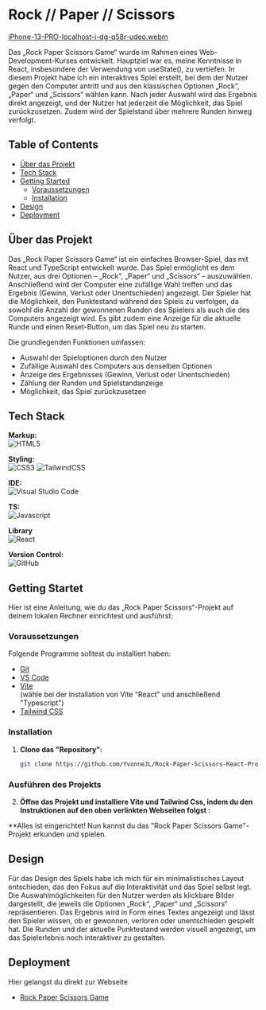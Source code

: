 # Rock // Paper // Scissors

[iPhone-13-PRO-localhost-i-dg-q58r-udeo.webm](https://github.com/user-attachments/assets/fd050e4e-0679-46b0-8608-2ee1675b1495)


Das „Rock Paper Scissors Game“ wurde im Rahmen eines Web-Development-Kurses entwickelt. Hauptziel war es, meine Kenntnisse in React, insbesondere der Verwendung von useState(), zu vertiefen. In diesem Projekt habe ich ein interaktives Spiel erstellt, bei dem der Nutzer gegen den Computer antritt und aus den klassischen Optionen „Rock“, „Paper“ und „Scissors“ wählen kann. Nach jeder Auswahl wird das Ergebnis direkt angezeigt, und der Nutzer hat jederzeit die Möglichkeit, das Spiel zurückzusetzen. Zudem wird der Spielstand über mehrere Runden hinweg verfolgt.

## Table of Contents 

- [Über das Projekt](#über-das-projekt)
- [Tech Stack](#tech-stack)
- [Getting Started](#getting-started)
  - [Voraussetzungen](#voraussetzungen)
  - [Installation](#installation)
- [Design](#design)
- [Deployment](#deployment)

## Über das Projekt

Das „Rock Paper Scissors Game“ ist ein einfaches Browser-Spiel, das mit React und TypeScript entwickelt wurde. Das Spiel ermöglicht es dem Nutzer, aus drei Optionen – „Rock“, „Paper“ und „Scissors“ – auszuwählen. Anschließend wird der Computer eine zufällige Wahl treffen und das Ergebnis (Gewinn, Verlust oder Unentschieden) angezeigt. Der Spieler hat die Möglichkeit, den Punktestand während des Spiels zu verfolgen, da sowohl die Anzahl der gewonnenen Runden des Spielers als auch die des Computers angezeigt wird. Es gibt zudem eine Anzeige für die aktuelle Runde und einen Reset-Button, um das Spiel neu zu starten.

Die grundlegenden Funktionen umfassen:

* Auswahl der Spieloptionen durch den Nutzer
* Zufällige Auswahl des Computers aus denselben Optionen
* Anzeige des Ergebnisses (Gewinn, Verlust oder Unentschieden)
* Zählung der Runden und Spielstandanzeige
* Möglichkeit, das Spiel zurückzusetzen

## Tech Stack
  
**Markup:**  
![HTML5](https://img.shields.io/badge/html5-%23E34F26.svg?style=for-the-badge&logo=html5&logoColor=white)  

**Styling:**<br/>
![CSS3](https://img.shields.io/badge/css3-%231572B6.svg?style=for-the-badge&logo=css3&logoColor=white)
![TailwindCSS](https://img.shields.io/badge/tailwindcss-%2338B2AC.svg?style=for-the-badge&logo=tailwind-css&logoColor=white)  

**IDE:**  
![Visual Studio Code](https://img.shields.io/badge/Visual%20Studio%20Code-0078d7.svg?style=for-the-badge&logo=visual-studio-code&logoColor=white)  

**TS:**<br/>
![Javascript](https://shields.io/badge/TypeScript-3178C6?logo=TypeScript&logoColor=FFF&style=flat-square)


**Library**<br/>
![React](https://img.shields.io/badge/React-61DAFB?logo=React&logoColor=black&style=flat-square)


**Version Control:**  
![GitHub](https://img.shields.io/badge/github-%23121011.svg?style=for-the-badge&logo=github&logoColor=white)  


## Getting Startet

Hier ist eine Anleitung, wie du das „Rock Paper Scissors“-Projekt auf deinem lokalen Rechner einrichtest und ausführst:


### Voraussetzungen

Folgende Programme solltest du installiert haben:

- [Git](https://git-scm.com/)
- [VS Code](https://code.visualstudio.com/download)
- [Vite](https://v5.vite.dev/guide/)<br/>
(wähle bei der Installation von Vite "React" und anschließend "Typescript")
- [Tailwind CSS](https://tailwindcss.com/docs/installation/using-vite)

### Installation

1. **Clone das "Repository":**
   ```bash
   git clone https://github.com/YvonneJL/Rock-Paper-Scissors-React-Project
   ```

### Ausführen des Projekts

2. **Öffne das Projekt und installiere Vite und Tailwind Css, indem du den Instruktionen auf den oben verlinkten Webseiten folgst :**
 
**Alles ist eingerichtet! Nun kannst du das "Rock Paper Scissors Game"-Projekt erkunden und spielen.

## Design

Für das Design des Spiels habe ich mich für ein minimalistisches Layout entschieden, das den Fokus auf die Interaktivität und das Spiel selbst legt. Die Auswahlmöglichkeiten für den Nutzer werden als klickbare Bilder dargestellt, die jeweils die Optionen „Rock“, „Paper“ und „Scissors“ repräsentieren. Das Ergebnis wird in Form eines Textes angezeigt und lässt den Spieler wissen, ob er gewonnen, verloren oder unentschieden gespielt hat. Die Runden und der aktuelle Punktestand werden visuell angezeigt, um das Spielerlebnis noch interaktiver zu gestalten.


## Deployment

Hier gelangst du direkt zur Webseite
- [Rock Paper Scissors Game](https://rock-paper-scissors-react-project.vercel.app/)

